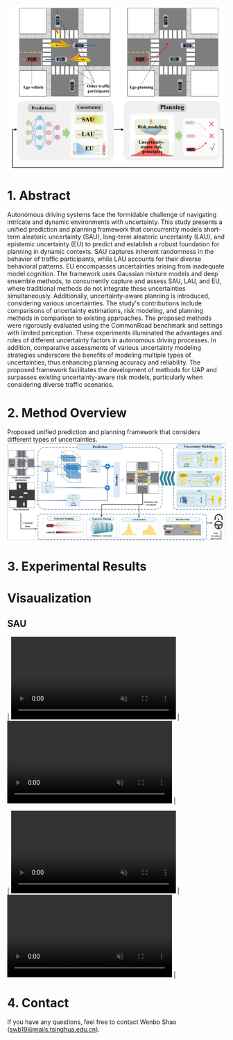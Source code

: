 [//]: # (# PMBP)

[//]: # ([Wenbo Shao]&#40;https://scholar.google.com/citations?user=nJgFCn0AAAAJ&hl=zh-CN&oi=ao&#41;)
[//]: # (Wenbo Shao, Boqi Li, Wenhao Yu, Jiahui Xu, Hong Wang)

[//]: # ()
[//]: # (- School of Vehicle and Mobility, Tsinghua University )

[//]: # (- Department of Civil and Environmental Engineering, University of Michigan )

[//]: # (- School of Mechanical Engineering, Beijing Institute of Technology)

<p align="center">
<img src="src/paper_1.png" width="500" alt="curve">
</p>

# 1. Abstract
Autonomous driving systems face the formidable challenge of navigating intricate and dynamic environments with uncertainty. This study presents a unified prediction and planning framework that concurrently models short-term aleatoric uncertainty (SAU), long-term aleatoric uncertainty (LAU), and epistemic uncertainty (EU) to predict and establish a robust foundation for planning in dynamic contexts. 
SAU captures inherent randomness in the behavior of traffic participants, while LAU accounts for their diverse behavioral patterns. EU encompasses uncertainties arising from inadequate model cognition.
The framework uses Gaussian mixture models and deep ensemble methods, to concurrently capture and assess SAU, LAU, and EU, where traditional methods do not integrate these uncertainties simultaneously.
Additionally, uncertainty-aware planning is introduced, considering various uncertainties. The study's contributions include comparisons of uncertainty estimations, risk modeling, and planning methods in comparison to existing approaches.
The proposed methods were rigorously evaluated using the CommonRoad benchmark and settings with limited perception. These experiments illuminated the advantages and roles of different uncertainty factors in autonomous driving processes.
In addition, comparative assessments of various uncertainty modeling strategies underscore the benefits of modeling multiple types of uncertainties, thus enhancing planning accuracy and reliability. The proposed framework facilitates the development of methods for UAP and surpasses existing uncertainty-aware risk models, particularly when considering diverse traffic scenarios.

# 2. Method Overview

Proposed unified prediction and planning framework that considers different types of uncertainties.
![img.png](src/paper_2.png)



[//]: # (The modeled uncertainties and their combinations, as well as various)

[//]: # (uncertainty-aware risk models.)

[//]: # ()
[//]: # (<p align="center">)

[//]: # (<img src="src/paper_4.png" width="800" alt="curve">)

[//]: # (</p>)

[//]: # ()
[//]: # ()
[//]: # (The process of uncertainty-aware planning.)

[//]: # ()
[//]: # (<p align="center">)

[//]: # (<img src="src/paper_5.png" width="800" alt="curve">)

[//]: # (</p>)


# 3. Experimental Results

[//]: # (## 3.1. Planning under Aleatoric Uncertainty)

[//]: # (<p align="center">)

[//]: # (<img src="src/table_2.png" width="500" alt="curve">)

[//]: # (</p>)

[//]: # ()
[//]: # ()
[//]: # (## 3.2. Planning with Consideration of Epistemic Uncertainty)

[//]: # (<p align="center">)

[//]: # (<img src="src/table_3.png" width="500" alt="curve">)

[//]: # (</p>)

[//]: # ()
[//]: # (## 3.3. Analysis of Comprehensive Risk Model)

[//]: # (<p align="center">)

[//]: # (<img src="src/table_6.png" width="500" alt="curve">)

[//]: # (</p>)

[//]: # ()
[//]: # ()
[//]: # (## 3.4. Testing under Limited Perception)

[//]: # (<p align="center">)

[//]: # (<img src="src/table_7.png" width="900" alt="curve">)

[//]: # (</p>)

[//]: # ()
[//]: # ()
[//]: # (## 3.5. Analysis of Typical Cases)

[//]: # ()
[//]: # (<p align="center">)

[//]: # (<img src="src/paper_6.png" width="900" alt="curve">)

[//]: # (<img src="src/paper_7.png" width="900" alt="curve">)

[//]: # (</p>)






[//]: # (## 3.6. Citation)

[//]: # ()
[//]: # (```)

[//]: # ()
[//]: # (@article{shao2023likely,)

[//]: # ()
[//]: # (  title={When Is It Likely to Fail? Performance Monitor for Black-Box Trajectory Prediction Model},)

[//]: # ()
[//]: # (  author={Shao, Wenbo and Li, Boqi and Yu, Wenhao and Xu, Jiahui and Wang, Hong},)

[//]: # ()
[//]: # (  journal={IEEE Transactions on Automation Science and Engineering},)

[//]: # ()
[//]: # (  year={2023},)

[//]: # ()
[//]: # (  publisher={IEEE})

[//]: # ()
[//]: # (})

[//]: # ()
[//]: # (```)

# Visaualization
## SAU
| <video muted controls width=380> <source src="./src/PR/DEU_Lohmar-58_1_T-1.mp4"  type="video/mp4"> </video> | <video muted controls width=380> <source src="./src/PR/USA_Lanker-2_22_T-1.mp4"  type="video/mp4"> </video> |

| <video muted controls width=380> <source src="./src/PR/USA_US101-26_1_T-1.mp4"  type="video/mp4"> </video> | <video muted controls width=380> <source src="./src/PR/ZAM_Tjunction-1_442_T-1.mp4"  type="video/mp4"> </video> |



# 4. Contact
If you have any questions, feel free to contact Wenbo Shao ([swb19@mails.tsinghua.edu.cn](swb19@mails.tsinghua.edu.cn)).